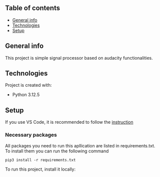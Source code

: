 ## Table of contents
* [General info](#general-info)
* [Technologies](#technologies)
* [Setup](#setup)

## General info
This project is simple signal processor based on audacity functionalities.
	
## Technologies
Project is created with:
* Python 3.12.5
<!-- * Ipsum version: 2.33 -->
<!-- * Ament library version: 999 -->


## Setup
If you use VS Code, it is recommended to follow the [instruction](https://code.visualstudio.com/docs/python/python-tutorial)
### Necessary packages
All packages you need to run this apllication are listed in requirements.txt. To install them you can run the following command
```
pip3 install -r requirements.txt
```
To run this project, install it locally:
<!-- ```
$ cd ../lorem
$ npm install
$ npm start
``` -->